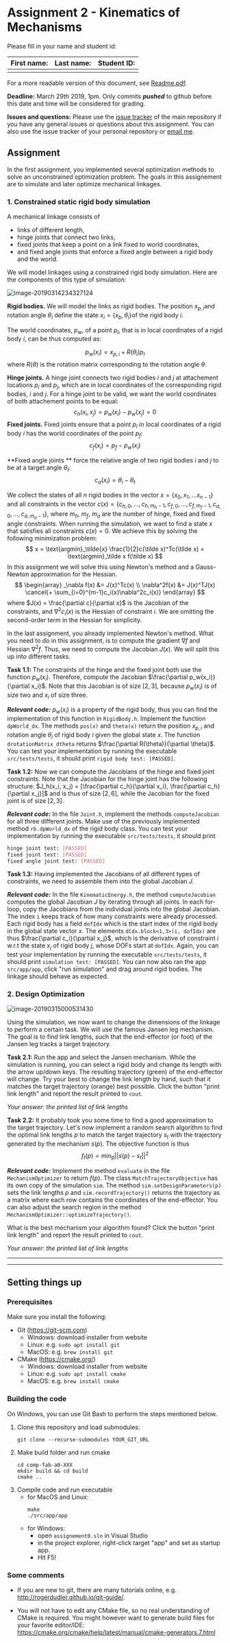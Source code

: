 # Assignment 2 - Kinematics of Mechanisms

Please fill in your name and student id:

| First name: | Last name: | Student ID: |
| ----------- | ---------- | ----------- |
|             |            |             |

For a more readable version of this document, see [Readme.pdf](Readme.pdf).

**Deadline:** March 29th 2019, 1pm. Only commits ***pushed*** to github before this date and time will be considered for grading.

**Issues and questions:** Please use the [issue tracker](https://github.com/computational-robotics-lab/comp-fab-a1) of the main repository if you have any general issues or questions about this assignment. You can also use the issue tracker of your personal repository or [email me](mailto:moritzge@inf.ethz.ch).

## Assignment

In the first assignment, you implemented several optimization methods to solve an unconstrained optimization problem. The goals in this assignement are to simulate and later optimize mechanical linkages.

### 1. Constrained static rigid body simulation

A mechanical linkage consists of 

- links of different length,
- hinge joints that connect two links,
- fixed joints that keep a point on a link fixed to world coordinates,
- and fixed angle joints that enforce a fixed angle between a rigid body and the world. 

We will model linkages using a constrained rigid body simulation. Here are the components of this type of simulation:

![image-20190314234327124](mechanism.png)

**Rigid bodies.** We will model the links as rigid bodies.  The position $x_{p, i}​$ and rotation angle $\theta_{i}​$ define the state $x_i = \{x_b, \theta_i\}​$ of the rigid body $i​$.

The world coordinates, $p_w$, of a point $p_l$, that is in local coordinates of a rigid body $i$, can be thus computed as:

$$
p_w(x_i) = x_{p,i} + R({\theta_i}) p_l
$$
where $R({\theta})$ is the rotation matrix corresponding to the rotation angle $\theta$.

**Hinge joints.** A hinge joint connects two rigid bodies $i$ and $j$ at attachement locations $p_i$ and $p_j$, which are in local coordinates of the corresponding rigid bodies, $i$ and $j$. For a hinge joint to be valid, we want the world coordinates of both attachement points to be equal:
$$
c_{h}(x_i, x_j) = p_{w}(x_i) - p_{w}(x_j) =0
$$
**Fixed joints.** Fixed joints ensure that a point $p_l$ in local coordinates of a rigid body $i$ has the world coordinates of the point $p_f$:
$$
c_{f}(x_i) = p_f - p_w(x_i)
$$

**Fixed angle joints ** force the relative angle of two rigid bodies $i$ and $j$ to be at a target angle $\theta_t$:
$$
c_a(x_i) = \theta_i - \theta_t
$$

We collect the states of all $n$ rigid bodies in the vector $x = \{x_0, x_1,…x_{n-1}\}$ and all constraints in the vector $c(x) = \{c_{h,0},…,c_{h,m_h-1}, c_{f,0},…, c_{f,m_f-1}, c_{a,0},…, c_{a,m_a-1}\}$, where $m_h$,  $m_f$,  $m_a$ are the number of hinge, fixed and fixed angle constraints. When running the simulation, we want to find a state $x$ that satisfies all constraints $c(x) = 0$. We achieve this by solving the following minimization problem:
$$
x = \text{argmin}_\tilde{x} \frac{1}{2}c(\tilde x)^Tc(\tilde x) = \text{argmin}_\tilde x f(\tilde x)
$$
In this assignment we will solve this using Newton's method and a Gauss-Newton approximation for the Hessian. 
$$
\begin{array}
_\nabla f(x) &= J(x)^Tc(x) \\
\nabla^2f(x) &= J(x)^TJ(x) \cancel{+ \sum_{i=0}^{m-1}c_i(x)\nabla^2c_i(x)}
\end{array}
$$
where $J(x) = \frac{\partial c}{\partial x}$ is the Jacobian of the constraints, and $\nabla^2c_i(x)$ is the Hessian of constraint $i$. We are omitting the second-order term in the Hessian for simplicity.

In the last assignment, you already implemented Newton's method. What you need to do in this assignment, is to compute the gradient $\nabla f$ and Hessian $\nabla^2 f$. Thus, we need to compute the Jacobian $J(x)$. We will split this up into different tasks.

**Task 1.1:**  The constraints of the hinge and the fixed joint both use the function $p_w(x_i)$. Therefore, compute the Jacobian $\frac{\partial p_w(x_i)}{\partial x_i}$. Note that this Jacobian is of size $[2,3]$, because $p_w(x_i)$ is of size two and $x_i$ of size three.

***Relevant code:*** $p_w(x_i)$ is a property of the rigid body, thus you can find the implementation of this function in `RigidBody.h`. Implement the function `dpWorld_dx`. The methods `pos(x)` and `theta(x)` return the position $x_{p,i}$ and rotation angle $θ_i$ of rigid body $i$ given the global state $x$.  The function `drotationMatrix_dtheta` returns $\frac{\partial R(\theta)}{\partial \theta}$. You can test your implementation by running the executable `src/tests/tests`, it should print `rigid body test: [PASSED]`.

**Task 1.2:** Now we can compute the Jacobians of the hinge and fixed joint constraints. Note that the Jacobian for the hinge joint has the following structure: $J_h(x_i, x_j) = [\frac{\partial c_h}{\partial x_i}, \frac{\partial c_h}{\partial x_j}]$ and is thus of size $[2,6]$, while the Jacobian for the fixed joint is of size $[2,3]$.

***Relevant code:*** In the file `Joint.h`, implement the methods `computeJacobian` for all three different joints. Make use of the previously implemented method `rb.dpWorld_dx` of the rigid body class. You can test your implementation by running the executable `src/tests/tests`, it should print

```bash
hinge joint test: [PASSED]
fixed joint test: [PASSED]
fixed angle joint test: [PASSED]
```

**Task 1.3:** Having implemented the Jacobians of all different types of constraints, we need to assemble them into the global Jacobian $J$. 

***Relevant code:*** In the file `KinematicEnergy.h`, the method `computeJacobian` computes the global Jacobian $J$ by iterating through all joints. In each for-loop, copy the Jacobians from the individual joints into the global Jacobian. The index `i` keeps track of how many constraints were already processed. Each rigid body has a field `dofIdx` which is the start index of the rigid body in the global state vector $x$. The elements `dCdx.block<1,3>(i, dofIdx)` are thus $\frac{\partial c_i}{\partial x_j}$, which is the derivative of constraint $i$ w.r.t the state $x_j$ of rigid body $j$, whose DOFs start at `dofIdx`. 
Again, you can test your implementation by running the executable `src/tests/tests`, it should print `simulation test: [PASSED]`. You can now also ran the app `src/app/app`, click "run simulation" and drag around rigid bodies. The linkage should behave as expected.

### 2. Design Optimization

![image-20190315000531430](jansen.png)

Using the simulation, we now want to change the dimensions of the linkage to perform a certain task. We will use the famous Jansen leg mechanism. The goal is to find link lengths, such that the end-effector (or foot) of the Jansen leg tracks a target trajectory. 

**Task 2.1:** Run the app and select the Jansen mechanism. While the simulation is running, you can select a rigid body and change its length with the arrow up/down keys. The resulting trajectory (green) of the end-effector will change. Try your best to change the link length by hand, such that it matches the target trajectory (orange) best possible. Click the button "print link length" and report the result printed to `cout`.

*Your answer: the printed list of link lengths*

**Task 2.2:** It probably took you some time to find a good approximation to the target trajectory. Let's now implement a random search algorithm to find the optimal link lengths $p$ to match the target trajectory $s_t$ with the trajectory generated by the mechanism $s(p)$. The objective function is thus 
$$
f_t( p ) = \min_{\tilde p}||s(p) - s_t||^2
$$

***Relevant code:*** Implement the method `evaluate` in the file `MechanismOptimizer` to return $f ( p)$. The class `MatchTrajectoryObjective`  has its own copy of the simulation `sim`. The method `sim.setDesignParameters(p)`  sets the link lengths $p$ and  `sim.recordTrajectory()` returns the trajectory as a matrix where each row contains the coordinates of the end-effector. You can also adjust the search region in the method `MechanismOptimizer::optimizeTrajectory()`.

What is the best mechanism your algorithm found? Click the button "print link length" and report the result printed to `cout`.

*Your answer: the printed list of link lengths*

---

---

## Setting things up

### Prerequisites

Make sure you install the following:

- Git (https://git-scm.com)
    + Windows: download installer from website
    + Linux: e.g. `sudo apt install git`
    + MacOS: e.g. `brew install git`
- CMake (https://cmake.org/)
    + Windows: download installer from website
    + Linux: e.g. `sudo apt install cmake`
    + MacOS: e.g. `brew install cmake`

### Building the code

On Windows, you can use Git Bash to perform the steps mentioned below.

1. Clone this repository and load submodules:
    ```
    git clone --recurse-submodules YOUR_GIT_URL
    ```
2. Make build folder and run cmake
    ```
    cd comp-fab-a0-XXX
    mkdir build && cd build
    cmake ..
    ```
3. Compile code and run executable
    - for MacOS and Linux:
        ```
        make
        ./src/app/app
        ```
    - for Windows: 
        * open `assignement0.sln` in Visual Studio
        * in the project explorer, right-click target "app" and set as startup app.
        * Hit F5!


### Some comments

- If you are new to git, there are many tutorials online, e.g. http://rogerdudler.github.io/git-guide/.

- You will not have to edit any CMake file, so no real understanding of CMake is required. You might however want to generate build files for your favorite editor/IDE: https://cmake.org/cmake/help/latest/manual/cmake-generators.7.html
